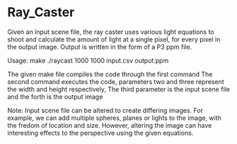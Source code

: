 # Ray_Caster
Given an input scene file, the ray caster uses various light equations to shoot and calculate 
the amount of light at a single pixel, for every pixel in the output image. Output is written in the form of a P3 ppm file.

Usage:
make
./raycast 1000 1000 input.csv output.ppm

The given make file compiles the code through the first command
The second command executes the code, parameters two and three represent the width and height respectively,
The third parameter is the input scene file and the forth is the output image

Note:
Input scene file can be altered to create differing images. For example, we can add multiple spheres, planes or lights
to the image, with the fredom of location and size. However, altering the image can have interesting effects to the perspective
using the given equations. 
